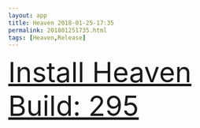 ```yaml
---
layout: app
title: Heaven 2018-01-25-17:35
permalink: 201801251735.html
tags: [Heaven,Release]
---
```

<div class="pure-g">
    <div class="pure-u-1-1" style="font-size: 4em">
        <a class="pure-button-primary" href="itms-services://?action=download-manifest&url=https%3A%2F%2Flitsungyisigono.github.io%2FTestScript%2Fmanifests%2F201801251735.plist"><i class="fa fa-download" aria-hidden="true"></i>Install Heaven Build: 295</a>
    </div>
</div>
